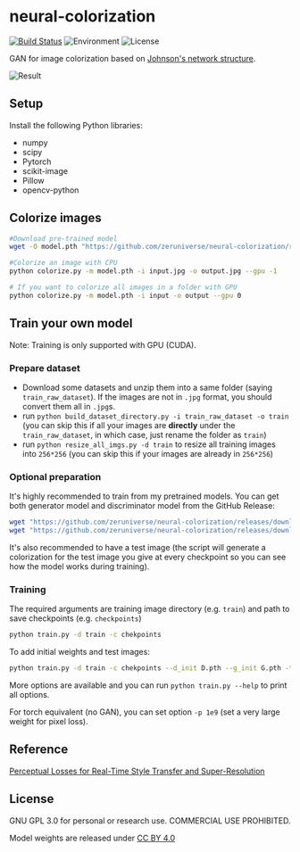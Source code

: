 # neural-colorization

[![Build Status](https://www.travis-ci.org/zeruniverse/neural-colorization.svg?branch=pytorch)](https://www.travis-ci.org/zeruniverse/neural-colorization)
![Environment](https://img.shields.io/badge/python-3.6-blue.svg)
![License](https://img.shields.io/github/license/zeruniverse/QQRobot.svg)

GAN for image colorization based on [Johnson's network structure](https://github.com/jcjohnson/fast-neural-style).

![Result](https://cloud.githubusercontent.com/assets/4648756/20504440/4067e0f6-affc-11e6-88e7-26de6f5c1cce.jpg)

## Setup

Install the following Python libraries:
+ numpy
+ scipy
+ Pytorch
+ scikit-image
+ Pillow
+ opencv-python


## Colorize images

```bash
#Download pre-trained model
wget -O model.pth "https://github.com/zeruniverse/neural-colorization/releases/download/1.1/G.pth"

#Colorize an image with CPU
python colorize.py -m model.pth -i input.jpg -o output.jpg --gpu -1

# If you want to colorize all images in a folder with GPU
python colorize.py -m model.pth -i input -o output --gpu 0
```

## Train your own model

Note: Training is only supported with GPU (CUDA).

### Prepare dataset

+ Download some datasets and unzip them into a same folder (saying `train_raw_dataset`). If the images are not in `.jpg` format, you should convert them all in `.jpg`s.
+ run `python build_dataset_directory.py -i train_raw_dataset -o train` (you can skip this if all your images are **directly** under the `train_raw_dataset`, in which case, just rename the folder as `train`)
+ run `python resize_all_imgs.py -d train` to resize all training images into `256*256` (you can skip this if your images are already in `256*256`)

### Optional preparation

It's highly recommended to train from my pretrained models. You can get both generator model and discriminator model from the GitHub Release:

```bash
wget "https://github.com/zeruniverse/neural-colorization/releases/download/1.1/G.pth"
wget "https://github.com/zeruniverse/neural-colorization/releases/download/1.1/D.pth"
```

It's also recommended to have a test image (the script will generate a colorization for the test image you give at every checkpoint so you can see how the model works during training).


### Training

The required arguments are training image directory (e.g. `train`) and path to save checkpoints (e.g. `checkpoints`)

```bash
python train.py -d train -c chekpoints
```

To add initial weights and test images:

```bash
python train.py -d train -c chekpoints --d_init D.pth --g_init G.pth -t test.jpg
```

More options are available and you can run `python train.py --help` to print all options.

For torch equivalent (no GAN), you can set option `-p 1e9` (set a very large weight for pixel loss). 

## Reference
[Perceptual Losses for Real-Time Style Transfer and Super-Resolution](https://github.com/jcjohnson/fast-neural-style)

## License

GNU GPL 3.0 for personal or research use. COMMERCIAL USE PROHIBITED.

Model weights are released under [CC BY 4.0](https://creativecommons.org/licenses/by/4.0/)
